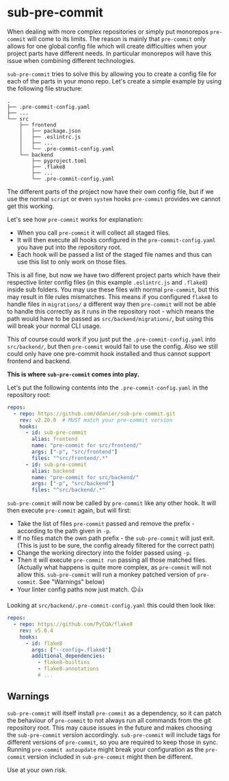 # sub-pre-commit

When dealing with more complex repositories or simply put monorepos
`pre-commit` will come to its limits. The reason is mainly that `pre-commit`
only allows for one global config file which will create difficulties when
your project parts have different needs. In particular monorepos will have
this issue when combining different technologies.

`sub-pre-commit` tries to solve this by allowing you to create a config file
for each of the parts in your mono repo. Let's create a simple example
by using the following file structure:

```
.
├── .pre-commit-config.yaml
├── ...
└── src
    ├── frontend
    │   ├── package.json
    │   ├── .eslintrc.js
    │   ├── ...
    │   └── .pre-commit-config.yaml
    └── backend
        ├── pyproject.toml
        ├── .flake8
        ├── ...
        └── .pre-commit-config.yaml
```

The different parts of the project now have their own config file, but
if we use the normal `script` or even `system` hooks `pre-commit` provides
we cannot get this working.

Let's see how `pre-commit` works for explanation:
* When you call `pre-commit` it will collect all staged files.
* It will then execute all hooks configured in the `pre-commit-config.yaml`
  you have put into the repository root.
* Each hook will be passed a list of the staged file names and thus can use
  this list to only work on those files.

This is all fine, but now we have two different project parts which have their
respective linter config files (in this example `.eslintrc.js` and `.flake8`)
inside sub folders. You may use these files with normal `pre-commit`, but this
may result in file rules mismatches. This means if you configured `flake8`
to handle files in `migrations/` a different way then `pre-commit` will not
be able to handle this correctly as it runs in the repository root - which
means the path would have to be passed as `src/backend/migrations/`, but
using this will break your normal CLI usage.

This of course could work if you just put the `.pre-commit-config.yaml` into
`src/backend/`, but then `pre-commit` would fail to use the config. Also we
still could only have one pre-commit hook installed and thus cannot support
frontend and backend.

**This is where `sub-pre-commit` comes into play.**

Let's put the following contents into the `.pre-commit-config.yaml` in the
repository root:

```yaml
repos:
  - repo: https://github.com/ddanier/sub-pre-commit.git
    rev: v2.20.0  # MUST match your pre-commit version
    hooks:
      - id: sub-pre-commit
        alias: frontend
        name: "pre-commit for src/frontend/"
        args: ["-p", "src/frontend"]
        files: "^src/frontend/.*"
      - id: sub-pre-commit
        alias: backend
        name: "pre-commit for src/backend/"
        args: ["-p", "src/backend"]
        files: "^src/backend/.*"
```

`sub-pre-commit` will now be called by `pre-commit` like any other hook. It will
then execute `pre-commit` again, but will first:
* Take the list of files `pre-commit` passed and remove the prefix - according
  to the path given in `-p`.
* If no files match the own path prefix - the `sub-pre-commit` will just exit.  
  (This is just to be sure, the config already filtered for the correct path)
* Change the working directory into the folder passed using `-p`.
* Then it will execute `pre-commit run` passing all those matched files.  
  (Actually what happens is quite more complex, as `pre-commit` will not allow
  this. `sub-pre-commit` will run a monkey patched version of `pre-commit`. See
  "Warnings" below)
* Your linter config paths now just match. 😉👍

Looking at `src/backend/.pre-commit-config.yaml` this could then look like:

```yaml
repos:
  - repo: https://github.com/PyCQA/flake8
    rev: v5.0.4
    hooks:
      - id: flake8
        args: ["--config=.flake8"]
        additional_dependencies:
          - flake8-builtins
          - flake8-annotations
          # ...
```

## Warnings

`sub-pre-commit` will itself install `pre-commit` as a dependency, so it can
patch the behaviour of `pre-commit` to not always run all commands from the git
repository root. This may cause issues in the future and makes choosing the
`sub-pre-commit` version accordingly. `sub-pre-commit` will include tags for
different versions of `pre-commit`, so you are required to keep those in sync.
Running `pre-commit autoupdate` might break your configuration as the
`pre-commit` version included in `sub-pre-commit` might then be different.

Use at your own risk.

